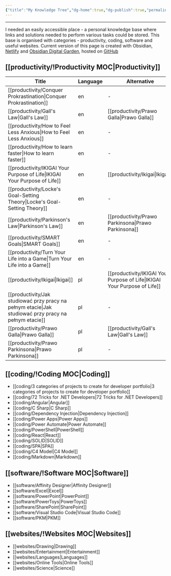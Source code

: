 ```yaml
---
{"title":"My Knowledge Tree","dg-home":true,"dg-publish":true,"permalink":"/my-knowledge-tree/","tags":"gardenEntry","dgPassFrontmatter":true}
---
```


---
I needed an easily accessible place - a personal knowledge base where links and solutions needed to perform various tasks could be stored. 
This base is organised with categories - productivity, coding, software and useful websites. Current version of this page is created with Obsidian, [Netlify](https://app.netlify.com/) and [Obsidian Digital Garden](https://github.com/oleeskild/obsidian-digital-garden), hosted on [GitHub](https://github.com)

## [[productivity/!Productivity MOC\|Productivity]]
| Title                                                                                                    | Language | Alternative                                                                  |
| -------------------------------------------------------------------------------------------------------- | -------- | ---------------------------------------------------------------------------- |
| [[productivity/Conquer Prokrastination\|Conquer Prokrastination]]                                     | en       | \-                                                                           |
| [[productivity/Gall's Law\|Gall's Law]]                                                               | en       | [[productivity/Prawo Galla\|Prawo Galla]]                                 |
| [[productivity/How to Feel Less Anxious\|How to Feel Less Anxious]]                                   | en       | \-                                                                           |
| [[productivity/How to learn faster\|How to learn faster]]                                             | en       | \-                                                                           |
| [[productivity/IKIGAI Your Purpose of Life\|IKIGAI Your Purpose of Life]]                             | en       | [[productivity/Ikigai\|Ikigai]]                                           |
| [[productivity/Locke's Goal-Setting Theory\|Locke's Goal-Setting Theory]]                             | en       | \-                                                                           |
| [[productivity/Parkinson's Law\|Parkinson's Law]]                                                     | en       | [[productivity/Prawo Parkinsona\|Prawo Parkinsona]]                       |
| [[productivity/SMART Goals\|SMART Goals]]                                                             | en       | \-                                                                           |
| [[productivity/Turn Your Life into a Game\|Turn Your Life into a Game]]                               | en       | \-                                                                           |
| [[productivity/Ikigai\|Ikigai]]                                                                       | pl       | [[productivity/IKIGAI Your Purpose of Life\|IKIGAI Your Purpose of Life]] |
| [[productivity/Jak studiować przy pracy na pełnym etacie\|Jak studiować przy pracy na pełnym etacie]] | pl       | \-                                                                           |
| [[productivity/Prawo Galla\|Prawo Galla]]                                                             | pl       | [[productivity/Gall's Law\|Gall's Law]]                                   |
| [[productivity/Prawo Parkinsona\|Prawo Parkinsona]]                                                   | pl       | \-                                                                           |


## [[coding/!Coding MOC\|Coding]]
- [[coding/3 categories of projects to create for developer portfolio\|3 categories of projects to create for developer portfolio]]
- [[coding/72 Tricks for .NET Developers\|72 Tricks for .NET Developers]]
- [[coding/Angular\|Angular]]
- [[coding/C Sharp\|C Sharp]]
- [[coding/Dependency Injection\|Dependency Injection]]
- [[coding/Power Apps\|Power Apps]]
- [[coding/Power Automate\|Power Automate]]
- [[coding/PowerShell\|PowerShell]]
- [[coding/React\|React]]
- [[coding/SOLID\|SOLID]]
- [[coding/SPA\|SPA]]
- [[coding/C4 Model\|C4 Model]]
- [[coding/Markdown\|Markdown]]



## [[software/!Software MOC\|Software]]
- [[software/Affinity Designer\|Affinity Designer]]
- [[software/Excel\|Excel]]
- [[software/PowerPoint\|PowerPoint]]
- [[software/PowerToys\|PowerToys]]
- [[software/SharePoint\|SharePoint]]
- [[software/Visual Studio Code\|Visual Studio Code]]
- [[software/PKM\|PKM]]

## [[websites/!Websites MOC\|Websites]]
- [[websites/Drawing\|Drawing]]
- [[websites/Entertainment\|Entertainment]]
- [[websites/Languages\|Languages]]
- [[websites/Online Tools\|Online Tools]]
- [[websites/Science\|Science]]

